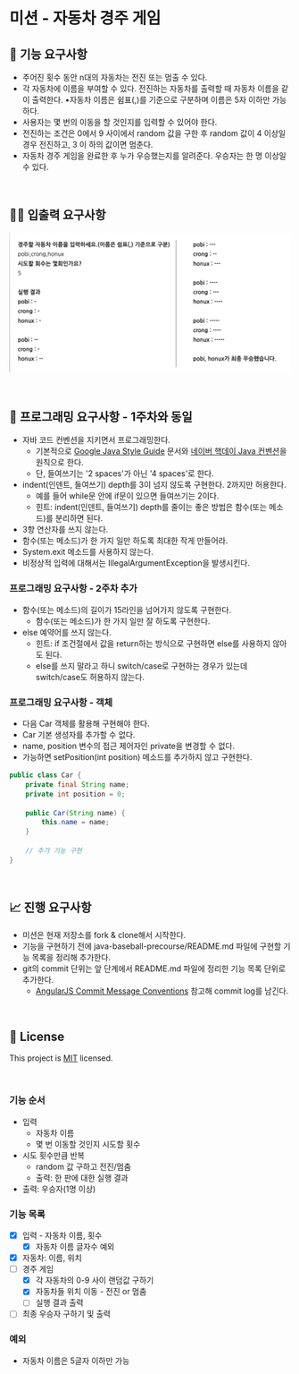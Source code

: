 # 미션 - 자동차 경주 게임

## 🚀 기능 요구사항

- 주어진 횟수 동안 n대의 자동차는 전진 또는 멈출 수 있다.
- 각 자동차에 이름을 부여할 수 있다. 전진하는 자동차를 출력할 때 자동차 이름을 같이 출력한다. •자동차 이름은 쉼표(,)를 기준으로 구분하며 이름은 5자 이하만 가능하다.
- 사용자는 몇 번의 이동을 할 것인지를 입력할 수 있어야 한다.
- 전진하는 조건은 0에서 9 사이에서 random 값을 구한 후 random 값이 4 이상일 경우 전진하고, 3 이
하의 값이면 멈춘다.
- 자동차 경주 게임을 완료한 후 누가 우승했는지를 알려준다. 우승자는 한 명 이상일 수 있다.

<br>

## ✍🏻 입출력 요구사항

![](./image/racingcar-img.png)

<br>

## 🎱 프로그래밍 요구사항 - 1주차와 동일
- 자바 코드 컨벤션을 지키면서 프로그래밍한다.
    - 기본적으로 [Google Java Style Guide](https://google.github.io/styleguide/javaguide.html) 문서와 [네이버 핵데이 Java 컨벤션](https://naver.github.io/hackday-conventions-java/)을 원칙으로 한다.
    - 단, 들여쓰기는 '2 spaces'가 아닌 '4 spaces'로 한다.
- indent(인덴트, 들여쓰기) depth를 3이 넘지 않도록 구현한다. 2까지만 허용한다.
    - 예를 들어 while문 안에 if문이 있으면 들여쓰기는 2이다.
    - 힌트: indent(인덴트, 들여쓰기) depth를 줄이는 좋은 방법은 함수(또는 메소드)를 분리하면 된다.
- 3항 연산자를 쓰지 않는다.
- 함수(또는 메소드)가 한 가지 일만 하도록 최대한 작게 만들어라.
- System.exit 메소드를 사용하지 않는다.
- 비정상적 입력에 대해서는 IllegalArgumentException을 발생시킨다.

### 프로그래밍 요구사항 - 2주차 추가
- 함수(또는 메소드)의 길이가 15라인을 넘어가지 않도록 구현한다. 
    - 함수(또는 메소드)가 한 가지 일만 잘 하도록 구현한다.
- else 예약어를 쓰지 않는다.
    - 힌트: if 조건절에서 값을 return하는 방식으로 구현하면 else를 사용하지 않아도 된다.
    - else를 쓰지 말라고 하니 switch/case로 구현하는 경우가 있는데 switch/case도 허용하지 않는다.

### 프로그래밍 요구사항 - 객체
- 다음 Car 객체를 활용해 구현해야 한다. 
- Car 기본 생성자를 추가할 수 없다. 
- name, position 변수의 접근 제어자인 private을 변경할 수 없다. 
- 가능하면 setPosition(int position) 메소드를 추가하지 않고 구현한다.

```java
public class Car {
    private final String name;
    private int position = 0;
    
    public Car(String name) {
        this.name = name;
    }
    
    // 추가 기능 구현
}
```

<br>

## 📈 진행 요구사항
- 미션은 현재 저장소를 fork & clone해서 시작한다.
- 기능을 구현하기 전에 java-baseball-precourse/README.md 파일에 구현할 기능 목록을 정리해 추가한다.
- git의 commit 단위는 앞 단계에서 README.md 파일에 정리한 기능 목록 단위로 추가한다.
    - [AngularJS Commit Message Conventions](https://gist.github.com/stephenparish/9941e89d80e2bc58a153) 참고해 commit log를 남긴다.

<br>

## 📝 License

This project is [MIT](https://github.com/woowacourse/java-baseball-precourse/blob/master/LICENSE) licensed.

<br>

### 기능 순서
- 입력
  - 자동차 이름
  - 몇 번 이동할 것인지 시도할 횟수
- 시도 횟수만큼 반복
  - random 값 구하고 전진/멈춤
  - 출력: 한 판에 대한 실행 결과
- 출력: 우승자(1명 이상)

### 기능 목록
- [x] 입력 - 자동차 이름, 횟수
  - [x] 자동차 이름 글자수 예외
- [x] 자동차: 이름, 위치
- [ ] 경주 게임
  - [x] 각 자동차의 0-9 사이 랜덤값 구하기
  - [x] 자동차들 위치 이동 - 전진 or 멈춤
  - [ ] 실행 결과 출력
- [ ] 최종 우승자 구하기 및 출력

### 예외
- 자동차 이름은 5글자 이하만 가능

